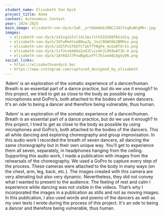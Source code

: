```yaml
---
student_name: Elisabeth Van Dyck
project_title: Adem
context: Autonomous Context
year: 2024-2025
main_image: elisabeth-van-dyck/1wD__yrtb6mAkbJ0NC2JA1fxq6uWCgMkr.jpg
images:
  - elisabeth-van-dyck/141nq2oTxl14i1mi7zth5IEVD8TKG1diq.jpg
  - elisabeth-van-dyck/10fwRm4tsmB0wyZy_Jnyl9GWS6b2BMHsz.png
  - elisabeth-van-dyck/1dZlPvCFEDTCTqkffYNgPe_4uSa0fXr1n.png
  - elisabeth-van-dyck/1sf2nsKA6Oa2oHJCvjzehJL9h9wAT3b-D.png
  - elisabeth-van-dyck/1AY6Q3J7PvwBgALwYYl7blweA0LbgVy8N.png
social_links:
  - https://elisabethvandyck.be/
  - https://www.instagram.com/captured_designed_by_elisabeth
---
```

‘Adem’ is an exploration of the somatic experience of a dancer/human. Breath is an essential part of a dance practice, but do we use it enough? In this project, we tried to get as close to the body as possible by using microphones and GoPro’s, both attached to the bodies of seven dancers. It's an ode to being a dancer and therefore being vulnerable, thus human.

‘Adem’ is an exploration of the somatic experience of a dancer/human. Breath is an essential part of a dance practice, but do we use it enough? In this project, I tried to get as close to the body as possible by using microphones and GoPro’s, both attached to the bodies of the dancers. This all while dancing and exploring choreography and group improvisation. In this audio work I recorded the breath of seven dancers, all dancing the same choreography but in their own unique way. You’ll get to experience them all seven, separately, in headphones hanging from the ceiling.
Supporting this audio work, I made a publication with images from the rehearsals of the choreography. We used a GoPro to capture every step of the process. These cameras were attached to the body in many ways (on the chest, arm, leg, back, etc.). The images created with this camera are very alienating but also very dynamic. Nevertheless, they did not convey what I wanted to present to the audience. The feeling of rest and calm I experience while dancing was not visible in the videos. That’s why I incorporated the images in a publication as stills and not as moving images. In this publication, I also used words and poems of the dancers as well as my own texts I wrote during the process of this project.
It's an ode to being a dancer and therefore being vulnerable, thus human.
